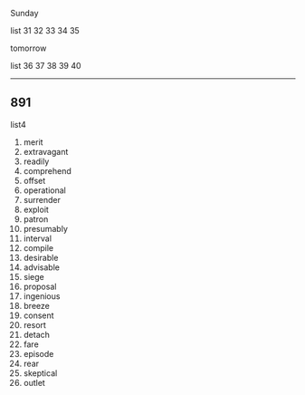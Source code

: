 Sunday

list 31 32 33 34 35

tomorrow

list 36 37 38 39 40

***

## 891

list4

1. merit
2. extravagant
3. readily
4. comprehend
5. offset
6. operational
7. surrender
8. exploit
9. patron
10. presumably
11. interval
12. compile
13. desirable
14. advisable
15. siege
16. proposal
17. ingenious
18. breeze
19. consent
20. resort
21. detach
22. fare
23. episode
24. rear
25. skeptical
26. outlet